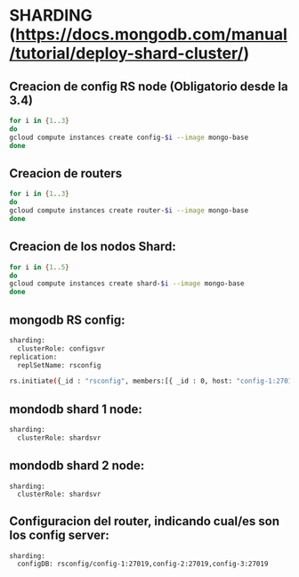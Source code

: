 # SHARDING (https://docs.mongodb.com/manual/tutorial/deploy-shard-cluster/)

## Creacion de config  RS node (Obligatorio desde la 3.4)
```bash
for i in {1..3}
do
gcloud compute instances create config-$i --image mongo-base
done
```

## Creacion de routers
```bash
for i in {1..3}
do
gcloud compute instances create router-$i --image mongo-base
done
```

## Creacion de los nodos Shard:
```bash
for i in {1..5}
do
gcloud compute instances create shard-$i --image mongo-base
done
```

## mongodb RS config:
```bash
sharding:
  clusterRole: configsvr
replication:
  replSetName: rsconfig

rs.initiate({_id : "rsconfig", members:[{ _id : 0, host: "config-1:27017" }, { _id : 1, host: "config-2:27017" }, { _id : 2, host: "config-3:27017" }]})
```

## mondodb shard 1 node:
```bash
sharding:
  clusterRole: shardsvr
```

## mondodb shard 2 node:
```
sharding:
  clusterRole: shardsvr
```

## Configuracion del router, indicando cual/es son los config server:
```
sharding:
  configDB: rsconfig/config-1:27019,config-2:27019,config-3:27019

```
